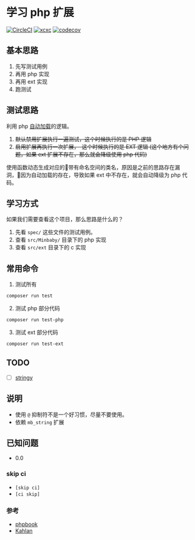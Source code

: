 # 学习 php 扩展

[![CircleCI](https://circleci.com/gh/minbaby/php-ext-startup/tree/master.svg?style=svg)](https://circleci.com/gh/minbaby/php-ext-startup/tree/master)
[![xcxc](https://img.shields.io/github/license/minbaby/php-ext-startup.svg)](https://github.com/minbaby/php-ext-startup/blob/master/README.MD)
[![codecov](https://codecov.io/gh/minbaby/php-ext-startup/branch/master/graph/badge.svg)](https://codecov.io/gh/minbaby/php-ext-startup)

## 基本思路

1. 先写测试用例
2. 再用 php 实现
3. 再用 ext 实现
4. 跑测试

## 测试思路

利用 php [自动加载](http://www.php.net/manual/zh/language.oop5.autoload.php)的逻辑。

1. ~~默认禁用扩展执行一遍测试，这个时候执行的是 PHP 逻辑~~
2. ~~启用扩展再执行一次扩展，　这个时候执行的是 EXT 逻辑 (这个地方有个问题，如果 ext 扩展不存在，那么就会降级使用 php 代码)~~

使用函数动态生成对应的带有命名空间的类名，原因是之前的思路存在漏洞，因为自动加载的存在，导致如果 ext 中不存在，就会自动降级为 php 代码。

## 学习方式

如果我们需要查看这个项目，那么思路是什么的？

1. 先看 `spec/` 这些文件的测试用例。
2. 查看 `src/Minbaby/` 目录下的 php 实现
3. 查看 `src/ext` 目录下的 c 实现

## 常用命令

1. 测试所有

```bash
composer run test
```

2. 测试 php 部分代码

```bash
composer run test-php
```

3. 测试 ext 部分代码

```bash
composer run test-ext
```

## TODO

- [ ] [stringy](https://github.com/danielstjules/Stringy)

## 说明

- 使用 `@` 抑制符不是一个好习惯，尽量不要使用。
- 依赖 `mb_string` 扩展

## 已知问题

- 0.0

### skip ci

- `[skip ci]`
- `[ci skip]`

### 参考

- [phpbook](https://github.com/walu/phpbook)
- [Kahlan](https://kahlan.github.io/docs/index.html)
